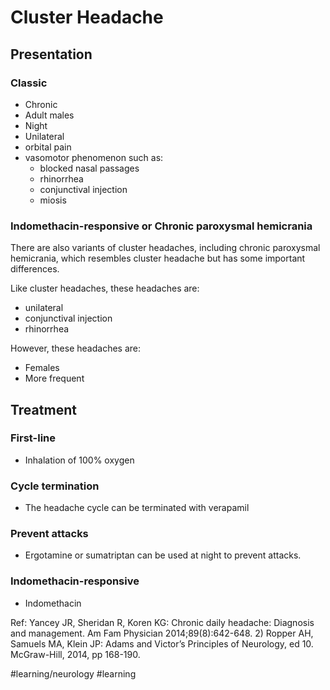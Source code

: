 # Cluster Headache
## Presentation
### Classic
* Chronic
* Adult males
* Night
* Unilateral
* orbital pain
* vasomotor phenomenon such as:
	* blocked nasal passages
	* rhinorrhea
	* conjunctival injection
	* miosis

### Indomethacin-responsive or Chronic paroxysmal hemicrania
There are also variants of cluster headaches, including chronic paroxysmal hemicrania, which resembles cluster headache but has some important differences.

Like cluster headaches, these headaches are:
* unilateral
* conjunctival injection
* rhinorrhea

However, these headaches are:
* Females
* More frequent

## Treatment
### First-line
* Inhalation of 100% oxygen

### Cycle termination
* The headache cycle can be terminated with verapamil

### Prevent attacks
* Ergotamine or sumatriptan can be used at night to prevent attacks.

### Indomethacin-responsive
* Indomethacin

Ref: Yancey JR, Sheridan R, Koren KG: Chronic daily headache: Diagnosis and management. Am Fam Physician 2014;89(8):642-648. 2) Ropper AH, Samuels MA, Klein JP: Adams and Victor’s Principles of Neurology, ed 10. McGraw-Hill, 2014, pp 168-190.

#learning/neurology
#learning